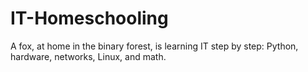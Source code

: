 # IT-Homeschooling
A fox, at home in the binary forest, is learning IT step by step: Python, hardware, networks, Linux, and math.
